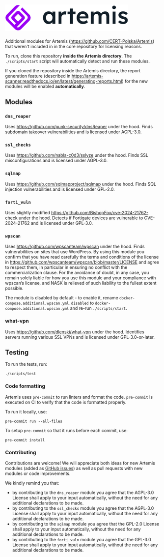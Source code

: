 <h1>
    <picture>
        <source media="(prefers-color-scheme: dark)" srcset=".github/images/logo_dark.png">
        <img alt="logo" width="400px" src=".github/images/logo.png">
    </picture>
</h1>


Additional modules for Artemis (https://github.com/CERT-Polska/Artemis) that weren't included in
in the core repository for licensing reasons.

To run, clone this repository **inside the Artemis directory**. The ``./scripts/start`` script will automatically
detect and run these modules.

If you cloned the repository inside the Artemis directory, the report generation feature (described
in https://artemis-scanner.readthedocs.io/en/latest/generating-reports.html) for the new modules
will be enabled **automatically**.

## Modules
### `dns_reaper`
Uses https://github.com/punk-security/dnsReaper under the hood. Finds subdomain takeover vulnerabilities
and is licensed under AGPL-3.0.

### `ssl_checks`
Uses https://github.com/nabla-c0d3/sslyze under the hood. Finds SSL misconfigurations and is licensed under
AGPL-3.0.

### `sqlmap`
Uses https://github.com/sqlmapproject/sqlmap under the hood. Finds SQL injection vulnerabilities and is
licensed under GPL-2.0.

### `forti_vuln`
Uses slightly modified https://github.com/BishopFox/cve-2024-21762-check under the hood. Detects if Fortigate devices are vulnerable to CVE-2024-21762 and is licensed under GPL-3.0.

### `wpscan`
Uses https://github.com/wpscanteam/wpscan under the hood. Finds vulnerabilities on sites that use WordPress.
By using this module you confirm that you have read carefully the terms and conditions of the license in
https://github.com/wpscanteam/wpscan/blob/master/LICENSE and agree to respect them, in particular in
ensuring no conflict with the commercialization clause. For the avoidance of doubt, in any case, you
remain solely liable for how you use this module and your compliance with wpscan’s license, and
NASK is relieved of such liability to the fullest extent possible.

The module is disabled by default - to enable it, rename `docker-compose.additional.wpscan.yml.disabled` to
`docker-compose.additional.wpscan.yml` and re-run ``./scripts/start``.

### what-vpn
Uses https://github.com/dlenski/what-vpn under the hood. Identifies servers running various SSL VPNs and is licensed under GPL-3.0-or-later.

## Testing
To run the tests, run:

```
./scripts/test
```

### Code formatting
Artemis uses `pre-commit` to run linters and format the code.
`pre-commit` is executed on CI to verify that the code is formatted properly.

To run it locally, use:

```
pre-commit run --all-files
```

To setup `pre-commit` so that it runs before each commit, use:

```
pre-commit install
```

### Contributing
Contributions are welcome! We will appreciate both ideas for new Artemis modules (added as
[GitHub issues](https://github.com/CERT-Polska/Artemis/issues)) as well as pull requests with
new modules or code improvements.

We kindly remind you that:

* by contributing to the `dns_reaper` module you agree that the AGPL-3.0 License shall apply to your input automatically, without the need for any additional declarations to be made.
* by contributing to the `ssl_checks` module you agree that the AGPL-3.0 License shall apply to your input automatically, without the need for any additional declarations to be made.
* by contributing to the `sqlmap` module you agree that the GPL-2.0 License shall apply to your input automatically, without the need for any additional declarations to be made.
* by contributing to the `forti_vuln` module you agree that the GPL-3.0 License shall apply to your input automatically, without the need for any additional declarations to be made.
